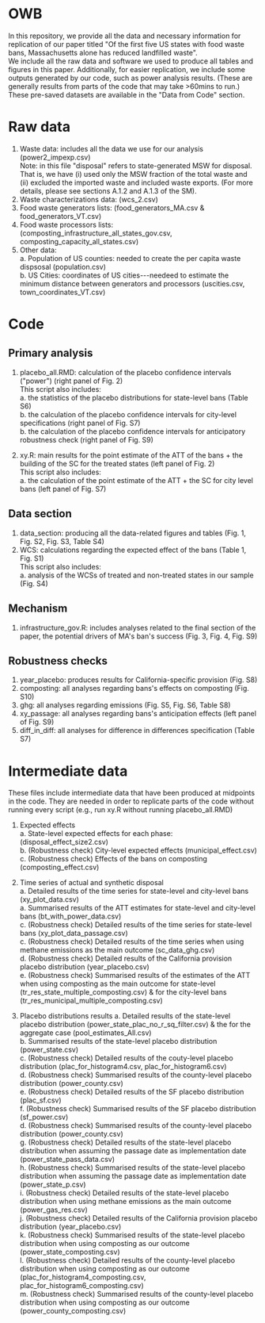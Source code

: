 # OWB

In this repository, we provide all the data and necessary information for replication of our paper titled "Of the first five US states with food waste bans, Massachusetts alone has reduced landfilled waste".  
We include all the raw data and software we used to produce all tables and figures in this paper. 
Additionally, for easier replication, we include some outputs generated by our code, such as power analysis results. (These are generally results from parts of the code that may take >60mins to run.) These pre-saved datasets are available in the "Data from Code" section.


# Raw data 

1. Waste data: includes all the data we use for our analysis (power2_impexp.csv)   
   Note: in this file "disposal" refers to state-generated MSW for disposal. That is, we have (i) used only the MSW fraction of the total waste and (ii) excluded the imported waste and included waste exports. (For more details, please see sections A.1.2 and A.1.3 of the SM).
3. Waste characterizations data:  (wcs_2.csv)
4. Food waste generators lists: (food_generators_MA.csv & food_generators_VT.csv)
5. Food waste processors lists: (composting_infrastructure_all_states_gov.csv, composting_capacity_all_states.csv)
6. Other data:   
   a. Population of US counties: needed to create the per capita waste dispsosal (population.csv)   
   b. US Cities: coordinates of US cities---needeed to estimate the minimum distance between generators and processors (uscities.csv, town_coordinates_VT.csv)


# Code

## Primary analysis
1. placebo_all.RMD: calculation of the placebo confidence intervals ("power") (right panel of Fig. 2)   
	This script also includes:  
		 a. the statistics of the placebo distributions for state-level bans (Table S6)   
		 b. the calculation of the placebo confidence intervals for city-level specifications (right panel of Fig. S7)  
		 b. the calculation of the placebo confidence intervals for anticipatory robustness check (right panel of Fig. S9)

3. xy.R: main results for the point estimate of the ATT of the bans + the building of the SC for the treated states (left panel of Fig. 2)   
	This script also includes:   
		 a. the calculation of the point estimate of the ATT + the SC for city level bans (left panel of Fig. S7)   

## Data section
1. data_section: producing all the data-related figures and tables (Fig. 1, Fig. S2, Fig. S3, Table S4)   
2. WCS: calculations regarding the expected effect of the bans (Table 1, Fig. S1)   
	This script also includes:   
		a. analysis of the WCSs of treated and non-treated states in our sample (Fig. S4)   
## Mechanism
1. infrastructure_gov.R: includes analyses related to the final section of the paper, the potential drivers of MA's ban's success (Fig. 3, Fig. 4, Fig. S9)

## Robustness checks
1. year_placebo: produces results for California-specific provision (Fig. S8)      
2. composting: all analyses regarding bans's effects on composting (Fig. S10)   
3. ghg: all analyses regarding emissions (Fig. S5, Fig. S6, Table S8)   
4. xy_passage: all analyses regarding bans's anticipation effects (left panel of Fig. S9)    
5. diff_in_diff: all analyses for difference in differences specification (Table S7)   

# Intermediate data
These files include intermediate data that have been produced at midpoints in the code. They are needed in order to replicate parts of the code without running every script (e.g., run xy.R without running placebo_all.RMD)

1. Expected effects    
	a. State-level expected effects for each phase: (disposal_effect_size2.csv)   
	b. (Robustness check) City-level expected effects (municipal_effect.csv)   
	c. (Robustness check) Effects of the bans on composting (composting_effect.csv)   

2. Time series of actual and synthetic disposal    
	a. Detailed results of the time series for state-level and city-level bans (xy_plot_data.csv)   
	a. Summarised results of the ATT estimates for state-level and city-level bans (bt_with_power_data.csv)   
	c. (Robustness check) Detailed results of the time series for state-level bans (xy_plot_data_passage.csv)   
	c. (Robustness check) Detailed results of the time series when using methane emissions as the main outcome (sc_data_ghg.csv)   
	d. (Robustness check) Detailed results of the California provision placebo distribution (year_placebo.csv)   
	e. (Robustness check) Summarised results of the estimates of the ATT when using composting as the main outcome for state-level (tr_res_state_multiple_composting.csv) & for the city-level bans (tr_res_municipal_multiple_composting.csv)   

3. Placebo distributions results 
	a. Detailed results of the state-level placebo distribution (power_state_plac_no_r_sq_filter.csv) & the for the aggregate case (pool_estimates_All.csv)   
	b. Summarised results of the state-level placebo distribution (power_state.csv)   
	c. (Robustness check) Detailed results of the couty-level placebo distribution (plac_for_histogram4.csv, plac_for_histogram6.csv)   
	d. (Robustness check) Summarised results of the county-level placebo distribution (power_county.csv)   
	e. (Robustness check) Detailed results of the SF placebo distribution (plac_sf.csv)   
	f. (Robustness check) Summarised results of the SF placebo distribution (sf_power.csv)   
	d. (Robustness check) Summarised results of the county-level placebo distribution (power_county.csv)   
	g. (Robustness check) Detailed results of the state-level placebo distribution when assuming the passage date as implementation date (power_state_pass_data.csv)   
	h. (Robustness check) Summarised results of the state-level placebo distribution when assuming the passage date as implementation date (power_state_p.csv)   
	i. (Robustness check) Detailed results of the state-level placebo distribution when using methane emissions as the main outcome (power_gas_res.csv)   
	j. (Robustness check) Detailed results of the California provision placebo distribution (year_placebo.csv)   
	k. (Robustness check) Summarised results of the state-level placebo distribution when using composting as our outcome (power_state_composting.csv)   
	l. (Robustness check) Detailed results of the county-level placebo distribution when using composting as our outcome (plac_for_histogram4_composting.csv, plac_for_histogram6_composting.csv)   
	m. (Robustness check) Summarised results of the county-level placebo distribution when using composting as our outcome (power_county_composting.csv)   
